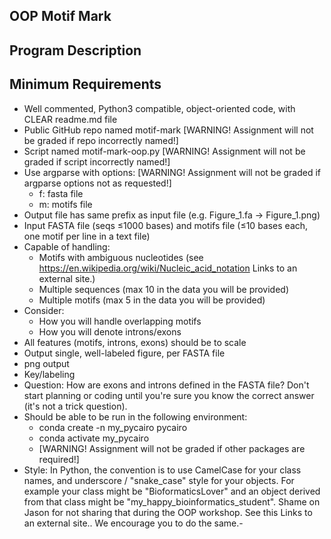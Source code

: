 ## OOP Motif Mark ##

## Program Description ##

## Minimum Requirements ##
- Well commented, Python3 compatible, object-oriented code, with CLEAR readme.md file
- Public GitHub repo named motif-mark [WARNING! Assignment will not be graded if repo incorrectly named!]
- Script named motif-mark-oop.py [WARNING! Assignment will not be graded if script incorrectly named!]
- Use argparse with options: [WARNING! Assignment will not be graded if argparse options not as requested!]
    - f: fasta file
    - m: motifs file
- Output file has same prefix as input file (e.g. Figure_1.fa -> Figure_1.png)
- Input FASTA file (seqs ≤1000 bases) and motifs file (≤10 bases each, one motif per line in a text file)
- Capable of handling:
    - Motifs with ambiguous nucleotides (see https://en.wikipedia.org/wiki/Nucleic_acid_notation Links to an external site.)
    - Multiple sequences (max 10 in the data you will be provided)
    - Multiple motifs (max 5 in the data you will be provided)
- Consider:
    - How you will handle overlapping motifs
    - How you will denote introns/exons
- All features (motifs, introns, exons) should be to scale
- Output single, well-labeled figure, per FASTA file
- png output
- Key/labeling
- Question: How are exons and introns defined in the FASTA file? Don't start planning or coding until you're sure you know the correct answer (it's not a trick question).
- Should be able to be run in the following environment:
    - conda create -n my_pycairo pycairo
    - conda activate my_pycairo
    - [WARNING! Assignment will not be graded if other packages are required!]
- Style: In Python, the convention is to use CamelCase for your class names, and underscore / "snake_case" style for your objects. For example your class might be "BioformaticsLover" and an object derived from that class might be "my_happy_bioinformatics_student".  Shame on Jason for not sharing that during the OOP workshop. See this Links to an external site.. We encourage you to do the same.-